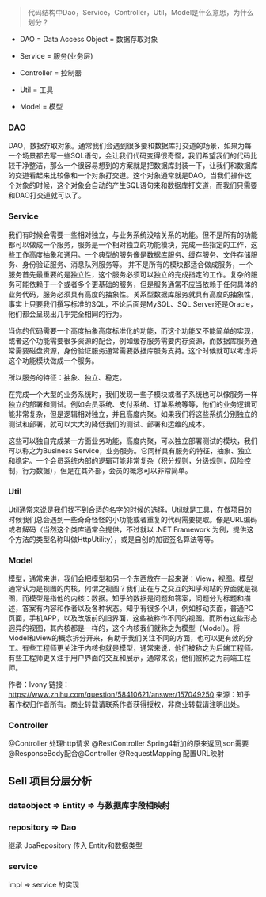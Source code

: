 > 代码结构中Dao，Service，Controller，Util，Model是什么意思，为什么划分？

* DAO = Data Access Object = 数据存取对象

* Service = 服务(业务层)

* Controller = 控制器

* Util = 工具

* Model = 模型

### DAO
DAO，数据存取对象。通常我们会遇到很多要和数据库打交道的场景，如果为每一个场景都去写一些SQL语句，会让我们代码变得很奇怪，我们希望我们的代码比较干净整洁，那么一个很容易想到的方案就是把数据库封装一下，让我们和数据库的交道看起来比较像和一个对象打交道。这个对象通常就是DAO，当我们操作这个对象的时候，这个对象会自动的产生SQL语句来和数据库打交道，而我们只需要和DAO打交道就可以了。

### Service
我们有时候会需要一些相对独立，与业务系统没啥关系的功能。但不是所有的功能都可以做成一个服务，服务是一个相对独立的功能模块，完成一些指定的工作，这些工作高度抽象和通用。一个典型的服务像是数据库服务、缓存服务、文件存储服务、身份验证服务、消息队列服务等。
并不是所有的模块都适合做成服务，一个服务首先最重要的是独立性，这个服务必须可以独立的完成指定的工作。复杂的服务可能依赖于一个或者多个更基础的服务，但是服务通常不应当依赖于任何具体的业务代码，服务必须具有高度的抽象性。关系型数据库服务就具有高度的抽象性，事实上只要我们撰写标准的SQL，不论后面是MySQL、SQL Server还是Oracle，他们都会呈现出几乎完全相同的行为。

当你的代码需要一个高度抽象高度标准化的功能，而这个功能又不能简单的实现，或者这个功能需要很多资源的配合，例如缓存服务需要内存资源，而数据库服务通常需要磁盘资源，身份验证服务通常需要数据库服务支持。这个时候就可以考虑将这个功能模块做成一个服务。

所以服务的特征：抽象、独立、稳定。

在完成一个大型的业务系统时，我们发现一些子模块或者子系统也可以像服务一样独立的部署和测试。例如会员系统、支付系统、订单系统等等，他们的业务逻辑可能非常复杂，但是逻辑相对独立，并且高度内聚。如果我们将这些系统分别独立的测试和部署，就可以大大的降低我们的测试、部署和运维的成本。

这些可以独自完成某一方面业务功能，高度内聚，可以独立部署测试的模块，我们可以称之为Business Service，业务服务。它同样具有服务的特征，抽象、独立和稳定。一个会员系统内部的逻辑可能非常复杂（积分规则，分级规则，风险控制，行为数据），但是在其外部，会员的概念可以非常简单。

### Util
Util通常来说是我们找不到合适的名字的时候的选择，Util就是工具，在做项目的时候我们总会遇到一些奇奇怪怪的小功能或者重复的代码需要提取。像是URL编码或者解码（当然这个类库通常会提供，不过就以 .NET Framework 为例，提供这个方法的类型名称叫做HttpUtility），或是自创的加密签名算法等等。

### Model
模型，通常来讲，我们会把模型和另一个东西放在一起来说：View，视图。模型通常认为是视图的内核，何谓之视图？我们正在与之交互的知乎网站的界面就是视图，而模型是指他的内核：数据。知乎的数据是问题和答案，问题分为标题和描述，答案有内容和作者以及各种状态。知乎有很多个UI，例如移动页面，普通PC页面，手机APP，以及改版前的旧界面，这些被称作不同的视图。而所有这些形态迥异的视图，其内核都是一样的，这个内核我们就称之为模型（Model）。将Model和View的概念拆分开来，有助于我们关注不同的方面，也可以更有效的分工。有些工程师更关注于内核也就是模型，通常来说，他们被称之为后端工程师。有些工程师更关注于用户界面的交互和展示，通常来说，他们被称之为前端工程师。

作者：Ivony
链接：https://www.zhihu.com/question/58410621/answer/157049250
来源：知乎
著作权归作者所有。商业转载请联系作者获得授权，非商业转载请注明出处。

### Controller
@Controller  处理http请求
@RestController  Spring4新加的原来返回json需要@ResponseBody配合@Controller
@RequestMapping  配置URL映射


## Sell 项目分层分析
### dataobject => Entity => 与数据库字段相映射 
### repository => Dao 
继承 JpaRepository 传入 Entity和数据类型
### service
impl => service 的实现








